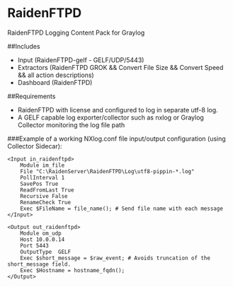 # RaidenFTPD
RaidenFTPD Logging Content Pack for Graylog

##Includes

* Input (RaidenFTPD-gelf - GELF/UDP/5443)
* Extractors (RaidenFTPD GROK && Convert File Size && Convert Speed && all action descriptions)
* Dashboard (RaidenFTPD)

##Requirements

* RaidenFTPD with license and configured to log in separate utf-8 log.
* A GELF capable log exporter/collector such as nxlog or Graylog Collector monitoring the log file path

###Example of a working NXlog.conf file input/output configuration (using Collector Sidecar):

    <Input in_raidenftpd>
        Module im_file
        File "C:\RaidenServer\RaidenFTPD\Log\utf8-pippin-*.log"
        PollInterval 1
        SavePos True
        ReadFromLast True
        Recursive False
        RenameCheck True
        Exec $FileName = file_name(); # Send file name with each message
    </Input>

    <Output out_raidenftpd>
        Module om_udp
        Host 10.0.0.14
        Port 5443
        OutputType  GELF
        Exec $short_message = $raw_event; # Avoids truncation of the short_message field.
        Exec $Hostname = hostname_fqdn();
    </Output>
